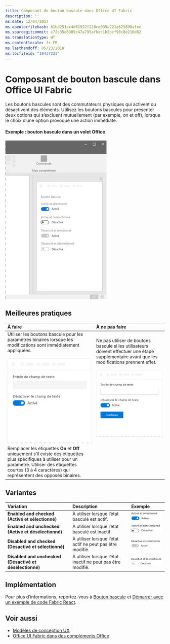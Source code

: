 ```yaml
---
title: Composant de bouton bascule dans Office UI Fabric
description: ''
ms.date: 12/04/2017
ms.openlocfilehash: 61bd251ac4d61922f228cd035e221a625890afee
ms.sourcegitcommit: c72c35e8389c47a795afbac1b2bcf98c8e216d82
ms.translationtype: HT
ms.contentlocale: fr-FR
ms.lasthandoff: 05/23/2018
ms.locfileid: "19437233"
---
```

# <a name="toggle-component-in-office-ui-fabric"></a>Composant de bouton bascule dans Office UI Fabric

Les boutons bascules sont des commutateurs physiques qui activent ou désactivent des éléments. Utilisez les boutons bascules pour présenter deux options qui s’excluent mutuellement (par exemple, on et off), lorsque le choix d’une option provoque une action immédiate.
  
#### <a name="example-toggle-in-a-task-pane"></a>Exemple : bouton bascule dans un volet Office

![Image illustrant le composant de bouton bascule](../images/overview-with-app-toggle.png)

## <a name="best-practices"></a>Meilleures pratiques

|**À faire**|**À ne pas faire**|
|:------------|:--------------|
|Utiliser les boutons bascule pour les paramètres binaires lorsque les modifications sont immédiatement appliquées.<br/><br/>![Exemple de bouton bascule À faire](../images/toggle-do.png)<br/>|Ne pas utiliser de boutons bascule si les utilisateurs doivent effectuer une étape supplémentaire avant que les modifications prennent effet.<br/><br/>![Exemple de bouton bascule À ne pas faire](../images/toggle-dont.png)<br/>|
|Remplacer les étiquettes **On** et **Off** uniquement s’il existe des étiquettes plus spécifiques à utiliser pour un paramètre. Utiliser des étiquettes courtes (3 à 4 caractères) qui représentent des opposés binaires.| |

## <a name="variants"></a>Variantes

|**Variation**|**Description**|**Exemple**|
|:------------|:--------------|:----------|
|**Enabled and checked (Activé et sélectionné)**|À utiliser lorsque l’état basculé est actif.|![Image Enabled and checked (Activé et sélectionné)](../images/toggle-enabled-on.png)<br/>|
|**Enabled and unchecked (Activé et désélectionné)**|À utiliser lorsque l’état basculé est inactif.|![Image Enabled and unchecked (Activé et désélectionné)](../images/toggle-enabled-off.png)<br/>|
|**Disabled and checked (Désactivé et sélectionné)**|À utiliser lorsque l’état actif ne peut pas être modifié.|![Image Disabled and checked (Désactivé et sélectionné)](../images/toggle-disabled-on.png)<br/>|
|**Disabled and unchecked (Désactivé et désélectionné)**|À utiliser lorsque l’état inactif ne peut pas être modifié.|![Image Disabled and unchecked (Désactivé et désélectionné)](../images/toggle-disabled-off.png)<br/>|

## <a name="implementation"></a>Implémentation

Pour plus d’informations, reportez-vous à [Bouton bascule](https://dev.office.com/fabric#/components/toggle) et [Démarrer avec un exemple de code Fabric React](https://github.com/OfficeDev/Word-Add-in-GettingStartedFabricReact).

## <a name="see-also"></a>Voir aussi

- [Modèles de conception UX](https://github.com/OfficeDev/Office-Add-in-UX-Design-Patterns-Code)
- [Office UI Fabric dans des compléments Office](office-ui-fabric.md)
